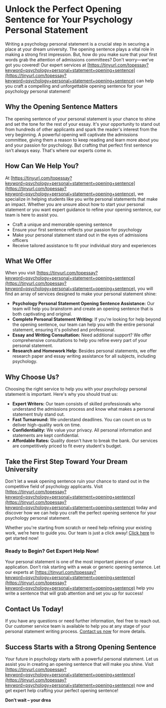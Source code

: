 # Unlock the Perfect Opening Sentence for Your Psychology Personal Statement

Writing a psychology personal statement is a crucial step in securing a place at your dream university. The opening sentence plays a vital role in making a strong first impression. But, how do you make sure that your first words grab the attention of admissions committees? Don't worry—we've got you covered! Our expert services at [https://tinyurl.com/topessay?keyword=psychology+personal+statement+opening+sentence](https://tinyurl.com/topessay?keyword=psychology+personal+statement+opening+sentence) can help you craft a compelling and unforgettable opening sentence for your psychology personal statement!

## Why the Opening Sentence Matters

The opening sentence of your personal statement is your chance to shine and set the tone for the rest of your essay. It's your opportunity to stand out from hundreds of other applicants and spark the reader's interest from the very beginning. A powerful opening will captivate the admissions committee, giving them a reason to keep reading and learn more about you and your passion for psychology. But crafting that perfect first sentence isn’t always easy. That's where our experts come in.

## How Can We Help You?

At [https://tinyurl.com/topessay?keyword=psychology+personal+statement+opening+sentence](https://tinyurl.com/topessay?keyword=psychology+personal+statement+opening+sentence), we specialize in helping students like you write personal statements that make an impact. Whether you are unsure about how to start your personal statement or you want expert guidance to refine your opening sentence, our team is here to assist you.

- Craft a unique and memorable opening sentence
- Ensure your first sentence reflects your passion for psychology
- Make your personal statement stand out in the eyes of admissions officers
- Receive tailored assistance to fit your individual story and experiences

## What We Offer

When you visit [https://tinyurl.com/topessay?keyword=psychology+personal+statement+opening+sentence](https://tinyurl.com/topessay?keyword=psychology+personal+statement+opening+sentence), you will find an array of services designed to make your personal statement shine:

- **Psychology Personal Statement Opening Sentence Assistance:** Our team will help you brainstorm and create an opening sentence that is both captivating and original. 
- **Complete Personal Statement Writing:** If you're looking for help beyond the opening sentence, our team can help you with the entire personal statement, ensuring it's polished and professional.
- **Essay and Writing Consultation:** Need additional support? We offer comprehensive consultations to help you refine every part of your personal statement.
- **Research and Homework Help:** Besides personal statements, we offer research paper and essay writing assistance for all subjects, including psychology.

## Why Choose Us?

Choosing the right service to help you with your psychology personal statement is important. Here's why you should trust us:

- **Expert Writers:** Our team consists of skilled professionals who understand the admissions process and know what makes a personal statement truly stand out.
- **Fast Turnaround:** We understand deadlines. You can count on us to deliver high-quality work on time.
- **Confidentiality:** We value your privacy. All personal information and statements are kept confidential.
- **Affordable Rates:** Quality doesn't have to break the bank. Our services are competitively priced to fit every student's budget.

## Take the First Step Toward Your Dream University

Don't let a weak opening sentence ruin your chance to stand out in the competitive field of psychology applicants. Visit [https://tinyurl.com/topessay?keyword=psychology+personal+statement+opening+sentence](https://tinyurl.com/topessay?keyword=psychology+personal+statement+opening+sentence) today and discover how we can help you craft the perfect opening sentence for your psychology personal statement.

Whether you're starting from scratch or need help refining your existing work, we’re here to guide you. Our team is just a click away! [Click here](https://tinyurl.com/topessay?keyword=psychology+personal+statement+opening+sentence) to get started now!

### Ready to Begin? Get Expert Help Now!

Your personal statement is one of the most important pieces of your application. Don’t risk starting with a weak or generic opening sentence. Let our experts at [https://tinyurl.com/topessay?keyword=psychology+personal+statement+opening+sentence](https://tinyurl.com/topessay?keyword=psychology+personal+statement+opening+sentence) help you write a sentence that will grab attention and set you up for success!

## Contact Us Today!

If you have any questions or need further information, feel free to reach out. Our customer service team is available to help you at any stage of your personal statement writing process. [Contact us now](https://tinyurl.com/topessay?keyword=psychology+personal+statement+opening+sentence) for more details.

## Success Starts with a Strong Opening Sentence

Your future in psychology starts with a powerful personal statement. Let us assist you in creating an opening sentence that will make you shine. Visit [https://tinyurl.com/topessay?keyword=psychology+personal+statement+opening+sentence](https://tinyurl.com/topessay?keyword=psychology+personal+statement+opening+sentence) now and get expert help crafting your perfect opening sentence!

**Don’t wait – your drea**
